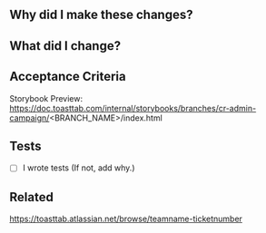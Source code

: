 ## Why did I make these changes?

## What did I change?

## Acceptance Criteria
Storybook Preview: https://doc.toasttab.com/internal/storybooks/branches/cr-admin-campaign/<BRANCH_NAME>/index.html

## Tests
- [ ] I wrote tests (If not, add why.)

## Related
https://toasttab.atlassian.net/browse/teamname-ticketnumber
